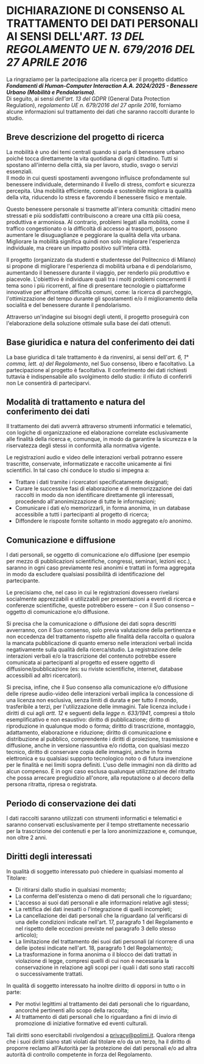 # DICHIARAZIONE DI CONSENSO AL TRATTAMENTO DEI DATI PERSONALI AI SENSI DELL'*ART. 13 DEL REGOLAMENTO UE N. 679/2016 DEL 27 APRILE 2016*

La ringraziamo per la partecipazione alla ricerca per il progetto didattico ***Fondamenti di Human-Computer Interaction A.A. 2024/2025 - Benessere Urbano (Mobilità e Pendolarismo)***.  
Di seguito, ai sensi *dell'art. 13 del GDPR* (General Data Protection Regulation), *regolamento UE n. 679/2016 del 27 aprile 2016*, forniamo alcune informazioni sul trattamento dei dati che saranno raccolti durante lo studio.

## Breve descrizione del progetto di ricerca

La mobilità è uno dei temi centrali quando si parla di benessere urbano poiché tocca direttamente la vita quotidiana di ogni cittadino. Tutti si spostano all'interno della città, sia per lavoro, studio, svago o servizi essenziali.  
Il modo in cui questi spostamenti avvengono influisce profondamente sul benessere individuale, determinando il livello di stress, comfort e sicurezza percepita. Una mobilità efficiente, comoda e sostenibile migliora la qualità della vita, riducendo lo stress e favorendo il benessere fisico e mentale.  

Questo benessere personale si trasmette all'intera comunità: cittadini meno stressati e più soddisfatti contribuiscono a creare una città più coesa, produttiva e armoniosa. Al contrario, problemi legati alla mobilità,
come il traffico congestionato o la difficoltà di accesso ai trasporti, possono aumentare le disuguaglianze e peggiorare la qualità della vita urbana. Migliorare la mobilità significa quindi non solo migliorare l'esperienza individuale, ma creare un impatto positivo sull'intera città.  

Il progetto (organizzato da studenti e studentesse del Politecnico di Milano) si propone di migliorare l'esperienza di mobilità urbana e di pendolarismo, aumentando il benessere durante il viaggio, per renderlo più produttivo e piacevole.
L'obiettivo è individuare quali tra i molti problemi concernenti il tema sono i più ricorrenti, al fine di presentare tecnologie o piattaforme innovative per affrontare difficoltà comuni, come: la ricerca di parcheggio, l'ottimizzazione del tempo
durante gli spostamenti e/o il miglioramento della socialità e del benessere durante il pendolarismo.

Attraverso un'indagine sui bisogni degli utenti, il progetto proseguirà con l'elaborazione della soluzione ottimale sulla base dei dati ottenuti.

## Base giuridica e natura del conferimento dei dati

La base giuridica di tale trattamento è da rinvenirsi, ai sensi dell'*art. 6, 1° comma, lett. a) del Regolamento*, nel Suo consenso, libero e facoltativo.
La partecipazione al progetto è facoltativa. Il conferimento dei dati richiesti tuttavia è indispensabile allo svolgimento dello studio: il rifiuto di conferirli non Le consentirà di parteciparvi.

## Modalità di trattamento e natura del conferimento dei dati

Il trattamento dei dati avverrà attraverso strumenti informatici e telematici, con logiche di organizzazione ed elaborazione correlate esclusivamente alle finalità della ricerca e, comunque,
in modo da garantire la sicurezza e la riservatezza degli stessi in conformità alla normativa vigente.

Le registrazioni audio e video delle interazioni verbali potranno essere trascritte, conservate, informatizzate e raccolte unicamente ai fini scientifici. In tal caso chi conduce lo studio si impegna a:

* Trattare i dati tramite i ricercatori specificatamente designati;
* Curare le successive fasi di elaborazione e di memorizzazione dei dati raccolti in modo da non identificare direttamente gli interessati, procedendo all'anonimizzazione di tutte le informazioni;
* Comunicare i dati e/o memorizzarli, in forma anonima, in un database accessibile a tutti i partecipanti al progetto di ricerca;
* Diffondere le risposte fornite soltanto in modo aggregato e/o anonimo.

## Comunicazione e diffusione

I dati personali, se oggetto di comunicazione e/o diffusione (per esempio per mezzo di pubblicazioni scientifiche, congressi, seminari, lezioni ecc.), saranno in ogni caso previamente resi anonimi e trattati in forma aggregata in modo da escludere
qualsiasi possibilità di identificazione del partecipante.

Le precisiamo che, nel caso in cui le registrazioni dovessero rivelarsi socialmente apprezzabili e utilizzabili per presentazioni a eventi di ricerca e conferenze scientifiche, queste potrebbero essere – con il Suo consenso – oggetto di comunicazione e/o diffusione.

Si precisa che la comunicazione o diffusione dei dati sopra descritti avverranno, con il Suo consenso, solo previa valutazione della pertinenza e non eccedenza del trattamento rispetto alle finalità della raccolta o qualora la mancata pubblicazione
di quanto emerso nelle interazioni verbali incida negativamente sulla qualità della ricerca/studio. La registrazione delle interazioni verbali e/o la trascrizione del contenuto potrebbe essere comunicata ai partecipanti al progetto ed essere oggetto
di diffusione/pubblicazione (es: su riviste scientifiche, internet, database accessibili ad altri ricercatori).

Si precisa, infine, che il Suo consenso alla comunicazione e/o diffusione delle riprese audio-video delle interazioni verbali implica la concessione di una licenza non esclusiva, senza limiti di durata e per tutto il mondo, trasferibile a terzi,
per l'utilizzazione delle immagini. Tale licenza include i diritti di cui agli *artt. 12* e seguenti della *legge n. 633/1941*, compresi a titolo esemplificativo e non esaustivo: diritto di pubblicazione; diritto di riproduzione in qualunque modo o forma;
diritto di trascrizione, montaggio, adattamento, elaborazione e riduzione; diritto di comunicazione e distribuzione al pubblico, comprendente i diritti di proiezione, trasmissione e diffusione, anche in versione riassuntiva e/o ridotta,
con qualsiasi mezzo tecnico, diritto di conservare copia delle immagini, anche in forma elettronica e su qualsiasi supporto tecnologico noto o di futura invenzione per le finalità e nei limiti sopra definiti. L'uso delle immagini non dà diritto ad alcun compenso.
È in ogni caso esclusa qualunque utilizzazione del ritratto che possa arrecare pregiudizio all'onore, alla reputazione o al decoro della persona ritratta, ripresa o registrata.

## Periodo di conservazione dei dati

I dati raccolti saranno utilizzati con strumenti informatici e telematici e saranno conservati esclusivamente per il tempo strettamente necessario per la trascrizione dei contenuti e per la loro anonimizzazione e, comunque, non oltre 2 anni.

## Diritti degli interessati

In qualità di soggetto interessato può chiedere in qualsiasi momento al Titolare:

* Di ritirarsi dallo studio in qualsiasi momento;
* La conferma dell'esistenza o meno di dati personali che lo riguardano;
* L'accesso ai suoi dati personali e alle informazioni relative agli stessi;
* La rettifica dei dati inesatti o l'integrazione di quelli incompleti;
* La cancellazione dei dati personali che la riguardano (al verificarsi di una delle condizioni indicate nell'art. 17, paragrafo 1 del Regolamento e nel rispetto delle eccezioni previste nel paragrafo 3 dello stesso articolo);
* La limitazione del trattamento dei suoi dati personali (al ricorrere di una delle ipotesi indicate nell'art. 18, paragrafo 1 del Regolamento);
* La trasformazione in forma anonima o il blocco dei dati trattati in violazione di legge, compresi quelli di cui non è necessaria la conservazione in relazione agli scopi per i quali i dati sono stati raccolti o successivamente trattati.

In qualità di soggetto interessato ha inoltre diritto di opporsi in tutto o in parte:

* Per motivi legittimi al trattamento dei dati personali che lo riguardano, ancorché pertinenti allo scopo della raccolta;
* Al trattamento di dati personali che lo riguardano a fini di invio di promozione di iniziative formative ed eventi culturali.

Tali diritti sono esercitabili rivolgendosi a [privacy@polimi.it](mailto:privacy@polimi.it).
Qualora ritenga che i suoi diritti siano stati violati dal titolare e/o da un terzo, ha il diritto di proporre reclamo all'Autorità per la protezione dei dati personali e/o ad altra autorità di controllo competente in forza del Regolamento.
